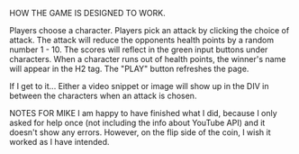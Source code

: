 HOW THE GAME IS DESIGNED TO WORK.

Players choose a character.
Players pick an attack by clicking the choice of attack.
The attack will reduce the opponents health points by a random number 1 - 10. 
The scores will reflect in the green input buttons under characters.
When a character runs out of health points, the winner's name will appear in the H2 tag.
The "PLAY" button refreshes the page.

If I get to it...
Either a video snippet or image will show up in the DIV in between the characters when an attack is chosen. 


NOTES FOR MIKE
I am happy to have finished what I did, because I only asked for help once (not including the info about YouTube API) and it doesn't show any errors. However, on the flip side of the coin, I wish it worked as I have intended.


